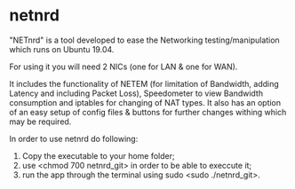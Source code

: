 # netnrd
"NETnrd" is a tool developed to ease the Networking testing/manipulation which runs on Ubuntu 19.04.

For using it you will need 2 NICs (one for LAN & one for WAN). 

It includes the functionality of NETEM (for limitation of Bandwidth, adding Latency and including Packet Loss), Speedometer to view Bandwidth consumption and iptables for changing of NAT types. It also has an option of an easy setup of config files & buttons for further changes withing which may be required.

In order to use netnrd do following: 
1. Copy the executable to your home folder;
2. use <chmod 700 netnrd_git> in order to be able to execcute it;
3. run the app through the terminal using sudo <sudo ./netnrd_git>.
